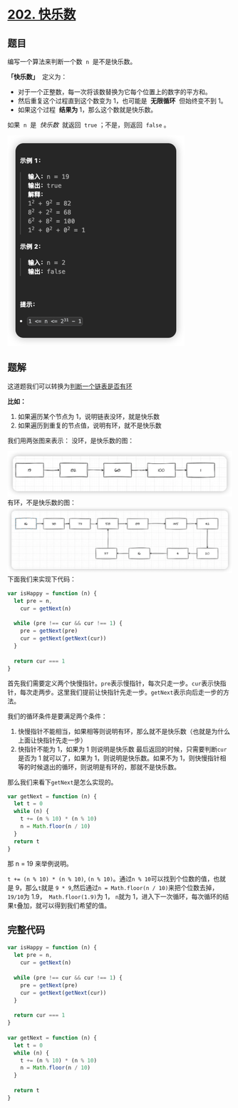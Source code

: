 # [202. 快乐数](https://leetcode.cn/problems/happy-number/)

## 题目

编写一个算法来判断一个数  `n`  是不是快乐数。

**「快乐数」**  定义为：

- 对于一个正整数，每一次将该数替换为它每个位置上的数字的平方和。
- 然后重复这个过程直到这个数变为 1，也可能是  **无限循环**  但始终变不到 1。
- 如果这个过程  **结果为** 1，那么这个数就是快乐数。

如果  `n`  是  *快乐数*  就返回  `true` ；不是，则返回  `false` 。

![alt text](../public/easy/202/image.png)

## 题解

这道题我们可以转换为[判断一个链表是否有环](../easy/141.%20环形链表)

**比如：**

1. 如果遍历某个节点为 1，说明链表没环，就是快乐数
2. 如果遍历到重复的节点值，说明有环，就不是快乐数

我们用两张图来表示：
没环，是快乐数的图：

![alt text](../public/easy/202/image-1.png)
有环，不是快乐数的图：
![alt text](../public/easy/202/image-2.png)
下面我们来实现下代码：

```js
var isHappy = function (n) {
  let pre = n,
    cur = getNext(n)

  while (pre !== cur && cur !== 1) {
    pre = getNext(pre)
    cur = getNext(getNext(cur))
  }

  return cur === 1
}
```

首先我们需要定义两个快慢指针。`pre`表示慢指针，每次只走一步。`cur`表示快指针，每次走两步。这里我们提前让快指针先走一步。`getNext`表示向后走一步的方法。

我们的循环条件是要满足两个条件：

1. 快慢指针不能相当，如果相等则说明有环，那么就不是快乐数（也就是为什么上面让快指针先走一步）
2. 快指针不能为 1，如果为 1 则说明是快乐数
   最后返回的时候，只需要判断`cur`是否为 1 就可以了，如果为 1，则说明是快乐数。如果不为 1，则快慢指针相等的时候退出的循环，则说明是有环的，那就不是快乐数。

那么我们来看下`getNext`是怎么实现的。

```js
var getNext = function (n) {
  let t = 0
  while (n) {
    t += (n % 10) * (n % 10)
    n = Math.floor(n / 10)
  }
  return t
}
```

那 n = 19 来举例说明。

`t += (n % 10) * (n % 10)`, `(n % 10)`。通过`n % 10`可以找到个位数的值，也就是 9，那么`t`就是 `9 * 9`,然后通过`n = Math.floor(n / 10)`来把个位数去掉，`19/10`为 1.9，` Math.floor(1.9)`为 1， `n`就为 1，进入下一次循环，每次循环的结果`t`叠加，就可以得到我们希望的值。

## 完整代码

```js
var isHappy = function (n) {
  let pre = n,
    cur = getNext(n)

  while (pre !== cur && cur !== 1) {
    pre = getNext(pre)
    cur = getNext(getNext(cur))
  }

  return cur === 1
}

var getNext = function (n) {
  let t = 0
  while (n) {
    t += (n % 10) * (n % 10)
    n = Math.floor(n / 10)
  }

  return t
}
```
